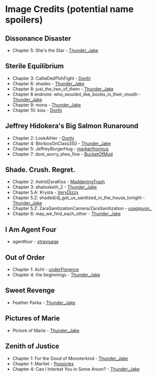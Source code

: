 # Image Credits (potential name spoilers)
## Dissonance Disaster
- Chapter 5: She's the Star - [Thunder_Jake](https://archiveofourown.org/users/Thunder_Jake)
## Sterile Equilibrium
- Chapter 3: CallieDedf1shFight - [Donhi](https://www.tumblr.com/theproblemsofdonhi)
- Chapter 6: shades - [Thunder_Jake](https://archiveofourown.org/users/Thunder_Jake)
- Chapter 8: just_the_two_of_them - [Thunder_Jake](https://archiveofourown.org/users/Thunder_Jake)
- Chapter 8 endnote: who_wouldnt_like_boobs_in_their_mouth - [Thunder_Jake](https://archiveofourown.org/users/Thunder_Jake)
- Chapter 9: mona - [Thunder_Jake](https://archiveofourown.org/users/Thunder_Jake)
- Chapter 10: kiss - [Donhi](https://www.tumblr.com/theproblemsofdonhi)
## Jeffrey Hidokera's Big Salmon Runaround
- Chapter 2: LookAtHer - [Donhi](https://www.tumblr.com/theproblemsofdonhi)
- Chapter 4: BlorbosOnClass350 - [Thunder_Jake](https://archiveofourown.org/users/Thunder_Jake)
- Chapter 5: JeffreyBurgerHug - [markerthorinus](https://archiveofourown.org/users/markerthorinius)
- Chapter 7: dont_worry_shes_fine - [BucketOfMud](https://archiveofourown.org/users/BucketOfMud)
## Shade. Crush. Regret.
- Chapter 2: AstridZaraKiss - [MaddeningTrash](https://twitter.com/MaddeningTrash)
- Chapter 3: ahatosketh_2 - [Thunder_Jake](https://archiveofourown.org/users/Thunder_Jake)
- Chapter 5.A: Krysta - [VeryDizzy](https://archiveofourown.org/users/VeryDizzy)
- Chapter 5.Z: shaded/dj_got_us_sanitized_in_the_house_tonight - [Thunder_Jake](https://archiveofourown.org/users/Thunder_Jake)
- Chapter 5.Z: ZaraSanitizationCamera/ZaraSanitization - [usagipyon_](https://baphopyon.carrd.co/)
- Chapter 6: may_we_find_each_other - [Thunder_Jake](https://archiveofourown.org/users/Thunder_Jake)
## I Am Agent Four
- agentfour - [xtravisage](https://archiveofourown.org/users/xtravisage)
## Out of Order
- Chapter 1: Acht - [underFlorence](https://nonepizzaleftgirl.tumblr.com/)
- Chapter 4: the beginnings - [Thunder_Jake](https://archiveofourown.org/users/Thunder_Jake)

## Sweet Revenge
- Feather Parka - [Thunder_Jake](https://archiveofourown.org/users/Thunder_Jake)
## Pictures of Marie
- Picture of Marie - [Thunder_Jake](https://archiveofourown.org/users/Thunder_Jake)

## Zenith of Justice
- Chapter 1: For the Good of Monsterkind - [Thunder_Jake](https://archiveofourown.org/users/Thunder_Jake)
- Chapter 1: Martlet - [Popsicles](https://www.tumblr.com/possiblycringe)
- Chapter 4: Can I Interest You in Some Arson? - [Thunder_Jake](https://archiveofourown.org/users/Thunder_Jake)